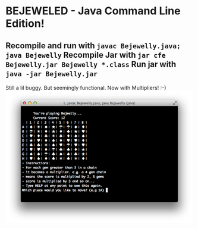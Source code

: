 BEJEWELED - Java Command Line Edition!
========================================
Recompile and run with `javac Bejewelly.java; java Bejewelly`
Recompile Jar with `jar cfe Bejewelly.jar Bejewelly *.class`
Run jar with `java -jar Bejewelly.jar`
-----------------------------------------------
Still a lil buggy. But seemingly functional. Now with Multipliers! :-)
![Bejeweled](bejeweled.png "Bejeweled")